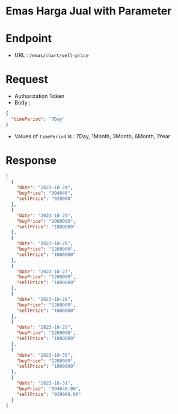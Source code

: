 # Emas Harga Jual with Parameter

# Endpoint

- URL : `/emas/chart/sell-price`

# Request

- Authorization Token
- Body :

```json
{
  "timePeriod": "7Day"
}
```

- Values of `timePeriod` is : 7Day, 1Month, 3Month, 6Month, 1Year

# Response

```json
[
  {
    "date": "2023-10-24",
    "buyPrice": "994640",
    "sellPrice": "939000"
  },
  {
    "date": "2023-10-25",
    "buyPrice": "2000000",
    "sellPrice": "1800000"
  },
  {
    "date": "2023-10-26",
    "buyPrice": "1200000",
    "sellPrice": "1000000"
  },
  {
    "date": "2023-10-27",
    "buyPrice": "1200000",
    "sellPrice": "1000000"
  },
  {
    "date": "2023-10-28",
    "buyPrice": "1200000",
    "sellPrice": "1000000"
  },
  {
    "date": "2023-10-29",
    "buyPrice": "1200000",
    "sellPrice": "1000000"
  },
  {
    "date": "2023-10-30",
    "buyPrice": "1200000",
    "sellPrice": "1000000"
  },
  {
    "date": "2023-10-31",
    "buyPrice": "994640.00",
    "sellPrice": "939000.00"
  }
]
```

